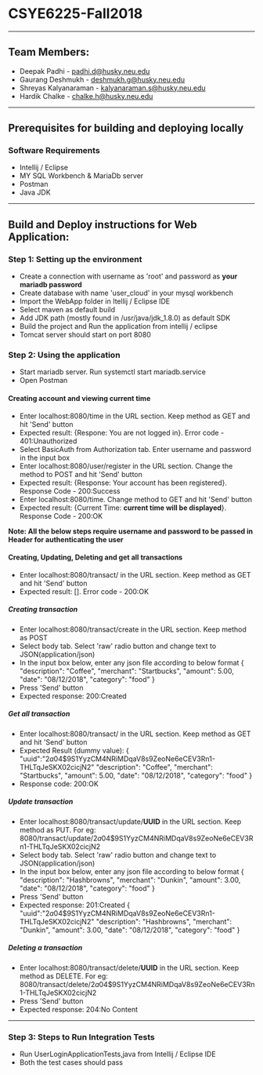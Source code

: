 # CSYE6225-Fall2018
-------------------------------------------------------------------------------------------------------------------------------------------
## Team Members: 
* Deepak Padhi - padhi.d@husky.neu.edu
* Gaurang Deshmukh - deshmukh.g@husky.neu.edu
* Shreyas Kalyanaraman - kalyanaraman.s@husky.neu.edu
* Hardik Chalke - chalke.h@husky.neu.edu
-------------------------------------------------------------------------------------------------------------------------------------------
## Prerequisites for building and deploying locally

### Software Requirements 
* Intellij / Eclipse
* MY SQL Workbench & MariaDb server  
* Postman
* Java JDK
-------------------------------------------------------------------------------------------------------------------------------------------
## Build and Deploy instructions for Web Application:

### Step 1: Setting up the environment
* Create a connection with username as 'root' and password as **your mariadb password**
* Create database with name 'user_cloud' in your mysql workbench 
* Import the WebApp folder in Itellij / Eclipse IDE
* Select maven as default build
* Add JDK path (mostly found in /usr/java/jdk_1.8.0) as default SDK  
* Build the project and Run the application from intellij / eclipse
* Tomcat server should start on port 8080

### Step 2: Using the application
* Start mariadb server. Run systemctl start mariadb.service
* Open Postman

#### Creating account and viewing current time
* Enter localhost:8080/time in the URL section. Keep method as GET and hit 'Send' button
* Expected result: {Respone: You are not logged in}. Error code - 401:Unauthorized
* Select BasicAuth from Authorization tab. Enter username and password in the input box
* Enter localhost:8080/user/register in the URL section. Change the method to POST and hit 'Send' button
* Expected result: {Response: Your account has been registered}. Response Code - 200:Success
* Enter localhost:8080/time. Change method to GET and hit 'Send' button
* Expected result: {Current Time: **current time will be displayed**}. Response Code - 200:OK

**Note: All the below steps require username and password to be passed in Header for authenticating the user**
#### Creating, Updating, Deleting and get all transactions
* Enter localhost:8080/transact/ in the URL section. Keep method as GET and hit 'Send' button
* Expected result: []. Error code - 200:OK
##### Creating transaction
* Enter localhost:8080/transact/create in the URL section. Keep method as POST
* Select body tab. Select 'raw' radio button and change text to JSON(application/json)
* In the input box below, enter any json file according to below format 
{
    "description": "Coffee",
    "merchant": "Startbucks",
    "amount": 5.00,
    "date": "08/12/2018",
    "category": "food"
}
* Press 'Send' button
* Expected response: 200:Created

##### Get all transaction
* Enter localhost:8080/transact/ in the URL section. Keep method as GET and hit 'Send' button
* Expected Result (dummy value):
{
  "uuid":"$2a$04$9S1YyzCM4NRiMDqaV8s9ZeoNe6eCEV3Rn1-THLTqJeSKX02cicjN2"
  "description": "Coffee",
  "merchant": "Startbucks",
  "amount": 5.00,
  "date": "08/12/2018",
  "category": "food"
}
* Response code: 200:OK

##### Update transaction
* Enter localhost:8080/transact/update/**UUID** in the URL section. Keep method as PUT. 
  For eg: 8080/transact/update/$2a$04$9S1YyzCM4NRiMDqaV8s9ZeoNe6eCEV3Rn1-THLTqJeSKX02cicjN2  
* Select body tab. Select 'raw' radio button and change text to JSON(application/json)
* In the input box below, enter any json file according to below format 
{
    "description": "Hashbrowns",
    "merchant": "Dunkin",
    "amount": 3.00,
    "date": "08/12/2018",
    "category": "food"
}
* Press 'Send' button
* Expected response: 201:Created
{
   "uuid":"$2a$04$9S1YyzCM4NRiMDqaV8s9ZeoNe6eCEV3Rn1-THLTqJeSKX02cicjN2"
   "description": "Hashbrowns",
   "merchant": "Dunkin",
   "amount": 3.00,
   "date": "08/12/2018",
   "category": "food"
}

##### Deleting a transaction
* Enter localhost:8080/transact/delete/**UUID** in the URL section. Keep method as DELETE. 
  For eg: 8080/transact/delete/$2a$04$9S1YyzCM4NRiMDqaV8s9ZeoNe6eCEV3Rn1-THLTqJeSKX02cicjN2
* Press 'Send' button
* Expected response: 204:No Content
----------------------------------------------------------------------------------------------------------------------------------------

### Step 3: Steps to Run Integration Tests

* Run UserLoginApplicationTests,java from Intellij / Eclipse IDE
* Both the test cases should pass
